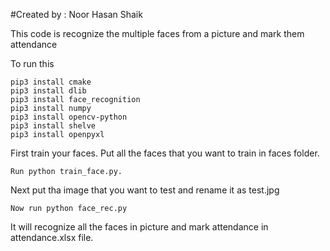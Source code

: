 #Created by : Noor Hasan Shaik

This code is recognize the multiple faces from a picture and mark them attendance

To run this 

    pip3 install cmake
    pip3 install dlib
    pip3 install face_recognition
    pip3 install numpy
    pip3 install opencv-python
    pip3 install shelve
    pip3 install openpyxl

First train your faces. Put all the faces that you want to train in faces folder.

    Run python train_face.py.

Next put tha image that you want to test and rename it as test.jpg

    Now run python face_rec.py

It will recognize all the faces in picture and mark attendance in attendance.xlsx file.
